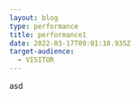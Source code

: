 ```yaml
---
layout: blog
type: performance
title: performance1
date: 2022-03-17T09:01:10.935Z
target-audience:
  - VISITOR
---
```

asd